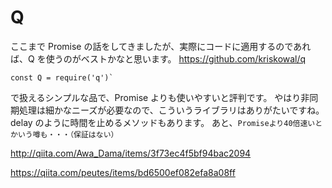 # Q

ここまで Promise の話をしてきましたが、実際にコードに適用するのであれば、Q を使うのがベストかなと思います。
https://github.com/kriskowal/q

```
const Q = require('q')`
```

で扱えるシンプルな品で、Promise よりも使いやすいと評判です。
やはり非同期処理は細かなニーズが必要なので、こういうライブラリはありがたいですね。
delay のように時間を止めるメソッドもあります。
あと、`Promiseより40倍速いとかいう噂も・・・（保証はない）`

http://qiita.com/Awa_Dama/items/3f73ec4f5bf94bac2094

https://qiita.com/peutes/items/bd6500ef082efa8a08ff
